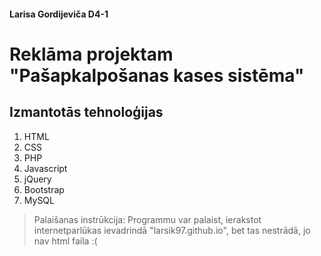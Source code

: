 #### Larisa Gordijeviča D4-1

# Reklāma projektam "Pašapkalpošanas kases sistēma"

## Izmantotās tehnoloģijas
1. HTML
1. CSS
1. PHP
1. Javascript
1. jQuery
1. Bootstrap
1. MySQL

> Palaišanas instrūkcija: 
>   Programmu var palaist, ierakstot internetparlūkas ievadrindā "larsik97.github.io", bet tas nestrādā, jo nav html faila :(

